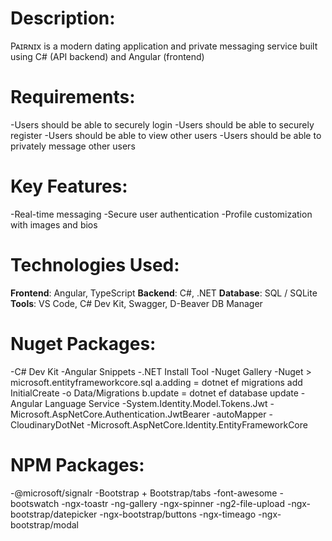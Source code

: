 # Description:
Pᴀɪʀɴɪx is a modern dating application and private messaging service built using C# (API backend) and Angular (frontend)

# Requirements:
-Users should be able to securely login
-Users should be able to securely register
-Users should be able to view other users
-Users should be able to privately message other users

# Key Features:
-Real-time messaging
-Secure user authentication
-Profile customization with images and bios

# Technologies Used:
**Frontend**: Angular, TypeScript
**Backend**: C#, .NET
**Database**: SQL / SQLite
**Tools**: VS Code, C# Dev Kit, Swagger, D-Beaver DB Manager

# Nuget Packages:
-C# Dev Kit
-Angular Snippets
-.NET Install Tool
-Nuget Gallery
-Nuget > microsoft.entityframeworkcore.sql
    a.adding = dotnet ef migrations add InitialCreate -o Data/Migrations
    b.update = dotnet ef database update
-Angular Language Service
-System.Identity.Model.Tokens.Jwt
-Microsoft.AspNetCore.Authentication.JwtBearer
-autoMapper 
-CloudinaryDotNet
-Microsoft.AspNetCore.Identity.EntityFrameworkCore

# NPM Packages:
-@microsoft/signalr
-Bootstrap + Bootstrap/tabs
-font-awesome
-bootswatch
-ngx-toastr
-ng-gallery
-ngx-spinner
-ng2-file-upload
-ngx-bootstrap/datepicker
-ngx-bootstrap/buttons
-ngx-timeago
-ngx-bootstrap/modal
